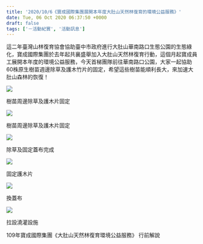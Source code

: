 ```yaml
---
title: '2020/10/6《寶成國際集團展開本年度大肚山天然林復育的環境公益服務》'
date: Tue, 06 Oct 2020 06:37:50 +0000
draft: false
tags: ['－活動紀實', '活動訊息']
---
```


這二年臺灣山林復育協會協助臺中市政府進行大肚山華南路口生態公園的生態綠化，寶成國際集團於去年起共襄盛舉加入大肚山天然林復育行動，這個月起寶成員工展開本年度的環境公益服務，今天首梯團隊前往華南路口公園，大家一起協助60株原生樹苗週邊除草及護木竹片的固定，希望這些樹苗能順利長大，來加速大肚山森林的恢復！

![](https://www.reforestation.tw/wp-content/uploads/2020/10/timeline_20201006_134520.jpg)

樹苗周邊除草及護木片固定

![](https://www.reforestation.tw/wp-content/uploads/2020/10/timeline_20201006_134521.jpg)

樹苗周邊除草及護木片固定

![](https://www.reforestation.tw/wp-content/uploads/2020/10/timeline_20201006_134529.jpg)

除草及固定蓋布完成

![](https://www.reforestation.tw/wp-content/uploads/2020/10/timeline_20201006_134303.jpg)

固定護木片

![](https://www.reforestation.tw/wp-content/uploads/2020/10/timeline_20201006_134307.jpg)

換蓋布

![](https://www.reforestation.tw/wp-content/uploads/2020/10/timeline_20201006_134310.jpg)

拉設澆灌設施

109年寶成國際集團《大肚山天然林復育環境公益服務》 行前解說